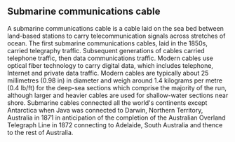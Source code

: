 ## Submarine communications cable

A submarine communications cable is a cable laid on the sea bed between land-based stations to carry telecommunication signals across stretches of ocean. The first submarine communications cables, laid in the 1850s, carried telegraphy traffic. Subsequent generations of cables carried telephone traffic, then data communications traffic. Modern cables use optical fiber technology to carry digital data, which includes telephone, Internet and private data traffic.
Modern cables are typically about 25 millimetres (0.98 in) in diameter and weigh around 1.4 kilograms per metre (0.4 lb/ft) for the deep-sea sections which comprise the majority of the run, although larger and heavier cables are used for shallow-water sections near shore. Submarine cables connected all the world's continents except Antarctica when Java was connected to Darwin, Northern Territory, Australia in 1871 in anticipation of the completion of the Australian Overland Telegraph Line in 1872 connecting to Adelaide, South Australia and thence to the rest of Australia.